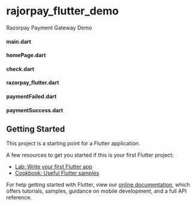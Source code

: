 # rajorpay_flutter_demo

Razorpay Payment Gateway Demo

#### main.dart
#### homePage.dart
#### check.dart
#### razorpay_flutter.dart
#### paymentFailed.dart
#### paymentSuccess.dart

## Getting Started

This project is a starting point for a Flutter application.

A few resources to get you started if this is your first Flutter project:

- [Lab: Write your first Flutter app](https://flutter.dev/docs/get-started/codelab)
- [Cookbook: Useful Flutter samples](https://flutter.dev/docs/cookbook)

For help getting started with Flutter, view our
[online documentation](https://flutter.dev/docs), which offers tutorials,
samples, guidance on mobile development, and a full API reference.
